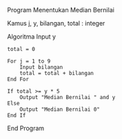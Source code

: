 Program Menentukan Median Bernilai

Kamus
    j, y, bilangan, total : integer

Algoritma
    Input y

    total = 0

    For j = 1 to 9
        Input bilangan
        total = total + bilangan
    End For

    If total >= y * 5
        Output "Median Bernilai " and y
    Else
        Output "Median Bernilai 0"
    End If
End Program
